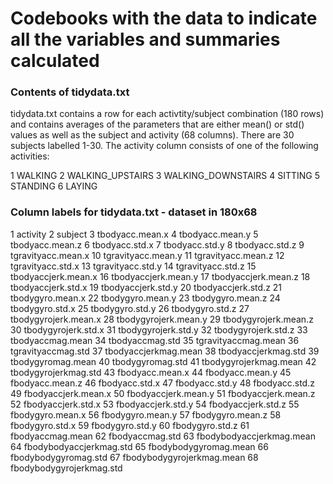 # Codebooks with the data to indicate all the variables and summaries calculated

### Contents of tidydata.txt
tidydata.txt contains a row for each activtity/subject combination (180 rows) and contains averages of the parameters that are either mean() or std() values as well as the subject and activity (68 columns). There are 30 subjects labelled 1-30. The activity column consists of one of the following activities:

1 WALKING
2 WALKING_UPSTAIRS
3 WALKING_DOWNSTAIRS
4 SITTING
5 STANDING
6 LAYING

### Column labels for tidydata.txt - dataset in 180x68

1	activity
2	subject
3	tbodyacc.mean.x
4	tbodyacc.mean.y
5	tbodyacc.mean.z
6	tbodyacc.std.x
7	tbodyacc.std.y
8	tbodyacc.std.z
9	tgravityacc.mean.x
10	tgravityacc.mean.y
11	tgravityacc.mean.z
12	tgravityacc.std.x
13	tgravityacc.std.y
14	tgravityacc.std.z
15	tbodyaccjerk.mean.x
16	tbodyaccjerk.mean.y
17	tbodyaccjerk.mean.z
18	tbodyaccjerk.std.x
19	tbodyaccjerk.std.y
20	tbodyaccjerk.std.z
21	tbodygyro.mean.x
22	tbodygyro.mean.y
23	tbodygyro.mean.z
24	tbodygyro.std.x
25	tbodygyro.std.y
26	tbodygyro.std.z
27	tbodygyrojerk.mean.x
28	tbodygyrojerk.mean.y
29	tbodygyrojerk.mean.z
30	tbodygyrojerk.std.x
31	tbodygyrojerk.std.y
32	tbodygyrojerk.std.z
33	tbodyaccmag.mean
34	tbodyaccmag.std
35	tgravityaccmag.mean
36	tgravityaccmag.std
37	tbodyaccjerkmag.mean
38	tbodyaccjerkmag.std
39	tbodygyromag.mean
40	tbodygyromag.std
41	tbodygyrojerkmag.mean
42	tbodygyrojerkmag.std
43	fbodyacc.mean.x
44	fbodyacc.mean.y
45	fbodyacc.mean.z
46	fbodyacc.std.x
47	fbodyacc.std.y
48	fbodyacc.std.z
49	fbodyaccjerk.mean.x
50	fbodyaccjerk.mean.y
51	fbodyaccjerk.mean.z
52	fbodyaccjerk.std.x
53	fbodyaccjerk.std.y
54	fbodyaccjerk.std.z
55	fbodygyro.mean.x
56	fbodygyro.mean.y
57	fbodygyro.mean.z
58	fbodygyro.std.x
59	fbodygyro.std.y
60	fbodygyro.std.z
61	fbodyaccmag.mean
62	fbodyaccmag.std
63	fbodybodyaccjerkmag.mean
64	fbodybodyaccjerkmag.std
65	fbodybodygyromag.mean
66	fbodybodygyromag.std
67	fbodybodygyrojerkmag.mean
68	fbodybodygyrojerkmag.std